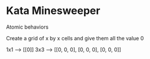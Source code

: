 # Kata Minesweeper
Atomic behaviors

Create a grid of x by x cells and give them all the value 0

1x1 --> [[0]]
3x3 --> [[0, 0, 0], [0, 0, 0], [0, 0, 0]]
